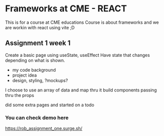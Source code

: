 # Frameworks at CME - REACT

This is for a course at CME educations
Course is about frameworks and we are workin with react using vite ;D

## Assignment 1 week 1
Create a basic page using useState, useEffect
Have state that changes depending on what is shown. 

- my code background
- project idea
- design, styling, ?mockups?

I choose to use an array of data and map thru it
build components passing thru the props

did some extra pages and started on a todo

### You can check demo here
https://rob_assignment_one.surge.sh/
